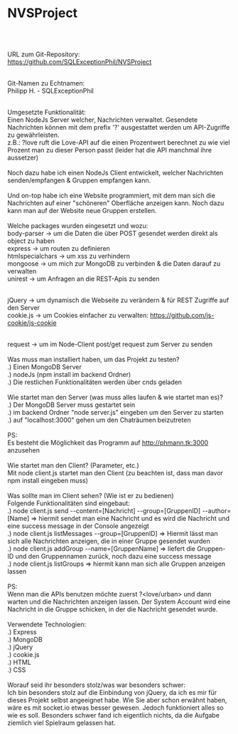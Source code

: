 # NVSProject

<br><br>

URL zum Git-Repository:
<br>
https://github.com/SQLExceptionPhil/NVSProject
<br><br>

Git-Namen zu Echtnamen:
<br>
Philipp H. - SQLExceptionPhil
<br><br>

Umgesetzte Funktionalität:
<br>
Einen NodeJs Server welcher, Nachrichten verwaltet. Gesendete Nachrichten können mit dem prefix '?' ausgestattet werden um API-Zugriffe zu gewährleisten. <br>
z.B.: ?love <name> ruft die Love-API auf die einen Prozentwert berechnet zu wie viel Prozent man zu dieser Person passt (leider hat die API manchmal ihre aussetzer) <br><br>
Noch dazu habe ich einen NodeJs Client entwickelt, welcher Nachrichten senden/empfangen & Gruppen empfangen kann. <br><br>
Und on-top habe ich eine Website programmiert, mit dem man sich die Nachrichten auf einer "schöneren" Oberfläche anzeigen kann. Noch dazu kann man auf der Website neue Gruppen erstellen.
<br><br>
Welche packages wurden eingesetzt und wozu:
<br>
body-parser -> um die Daten die über POST gesendet werden direkt als object zu haben <br>
express -> um routen zu definieren <br>
htmlspecialchars -> um xss zu verhindern <br>
mongoose -> um mich zur MongoDB zu verbinden & die Daten darauf zu verwalten<br>
unirest -> um Anfragen an die REST-Apis zu senden <br><br>

jQuery -> um dynamisch die Webseite zu verändern & für REST Zugriffe auf den Server <br>
cookie.js -> um Cookies einfacher zu verwalten: https://github.com/js-cookie/js-cookie<br><br>

request -> um im Node-Client post/get request zum Server zu senden
<br><br>
Was muss man installiert haben, um das Projekt zu testen?
<br>
.) Einen MongoDB Server <br>
.) nodeJs (npm install im backend Ordner) <br>
.) Die restlichen Funktionalitäten werden über cnds geladen
<br><br>
Wie startet man den Server (was muss alles laufen & wie startet man es)?
<br>
.) Der MongoDB Server muss gestartet sein <br>
.) im backend Ordner "node server.js" eingeben um den Server zu starten <br>
.) auf "localhost:3000" gehen um den Chaträumen beizutreten <br>
<br>
PS:<br>
Es besteht die Möglichkeit das Programm auf http://phmann.tk:3000 anzusehen
<br><br>
Wie startet man den Client? (Parameter, etc.)
<br>
Mit node client.js startet man den Client (zu beachten ist, dass man davor npm install eingeben muss)
<br><br>
Was sollte man im Client sehen? (Wie ist er zu bedienen)
<br>
Folgende Funktionalitäten sind eingebaut: <br>
.) node client.js send --content=[Nachricht] --group=[GruppenID] --author=[Name] => hiermit sendet man eine Nachricht und es wird die Nachricht und eine success message in der Console angezeigt <br>
.) node client.js listMessages --group=[GruppenID] => Hiermit lässt man sich alle Nachrichten anzeigen, die in einer Gruppe gesendet wurden <br>
.) node client.js addGroup --name=[GruppenName] => liefert die Gruppen-ID und den Gruppennamen zurück, noch dazu eine success message <br>
.) node client.js listGroups => hiermit kann man sich alle Gruppen anzeigen lassen<br><br>
PS:<br>
Wenn man die APIs benutzen möchte zuerst ?<love/urban> und dann warten und die Nachrichten anzeigen lassen. Der System Account wird eine Nachricht in die Gruppe schicken, in der die Nachricht gesendet wurde.
<br><br>
Verwendete Technologien:
<br>
.) Express <br>
.) MongoDB <br>
.) jQuery <br>
.) cookie.js <br>
.) HTML <br>
.) CSS
<br><br>
Worauf seid ihr besonders stolz/was war besonders schwer:
<br>
Ich bin besonders stolz auf die Einbindung von jQuery, da ich es mir für dieses Projekt selbst angeeignet habe. Wie Sie aber schon erwähnt haben, wäre es mit socket.io etwas besser gewesen. Jedoch funktioniert alles so wie es soll. Besonders schwer fand ich eigentlich nichts, da die Aufgabe ziemlich viel Spielraum gelassen hat.
